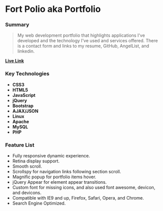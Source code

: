 Fort Polio aka Portfolio
===============

### Summary
>My web development portfolio that highlights applications I've developed and the technology I've used and services 
offered. There is a contact form and links to my resume, GitHub, AngelList, and linkedin.

**[Live Link](http://www.CodePhish.net)**

### Key Technologies
- **CSS3**
- **HTML5**
- **JavaScript**
- **jQuery**
- **Bootstrap**
- **AJAX/JSON**
- **Linux**
- **Apache**
- **MySQL**
- **PHP**

### Feature List
- Fully responsive dynamic experience.
- Retina display support.
- Smooth scroll.
- Scrollspy for navigation links following section scroll.
- Magnific popup for portfolio items hover.
- jQuery Appear for element appear transitions.
- Custom font for missing icons, and also used font awesome, devicon, and devicons.
- Compatible with IE9 and up, Firefox, Safari, Opera, and Chrome.
- Search Engine Optimized.